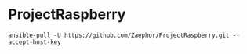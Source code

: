 # ProjectRaspberry
```
ansible-pull -U https://github.com/Zaephor/ProjectRaspberry.git --accept-host-key
```
